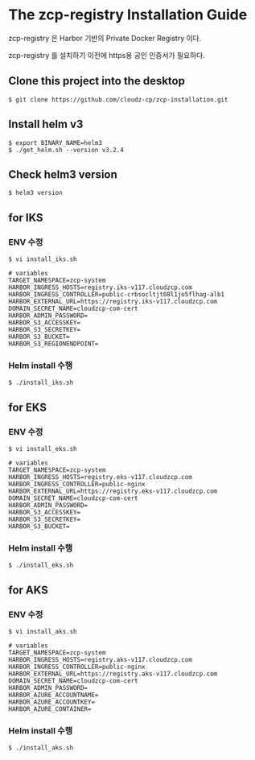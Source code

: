 # The zcp-registry Installation Guide

zcp-registry 은 Harbor 기반의 Private Docker Registry 이다.

zcp-registry 를 설치하기 이전에 https용 공인 인증서가 필요하다.

## Clone this project into the desktop
```
$ git clone https://github.com/cloudz-cp/zcp-installation.git
```

## Install helm v3
```
$ export BINARY_NAME=helm3
$ ./get_helm.sh --version v3.2.4
```
## Check helm3 version
```
$ helm3 version
```

## for IKS

### ENV 수정

```
$ vi install_iks.sh
```

```
# variables
TARGET_NAMESPACE=zcp-system
HARBOR_INGRESS_HOSTS=registry.iks-v117.cloudzcp.com
HARBOR_INGRESS_CONTROLLER=public-crbsocltjt08l1jo5flhag-alb1
HARBOR_EXTERNAL_URL=https://registry.iks-v117.cloudzcp.com
DOMAIN_SECRET_NAME=cloudzcp-com-cert
HARBOR_ADMIN_PASSWORD=
HARBOR_S3_ACCESSKEY=
HARBOR_S3_SECRETKEY=
HARBOR_S3_BUCKET=
HARBOR_S3_REGIONENDPOINT=

```

### Helm install 수행

```
$ ./install_iks.sh
```

## for EKS

### ENV 수정

```
$ vi install_eks.sh
```

```
# variables
TARGET_NAMESPACE=zcp-system
HARBOR_INGRESS_HOSTS=registry.eks-v117.cloudzcp.com
HARBOR_INGRESS_CONTROLLER=public-nginx
HARBOR_EXTERNAL_URL=https://registry.eks-v117.cloudzcp.com
DOMAIN_SECRET_NAME=cloudzcp-com-cert
HARBOR_ADMIN_PASSWORD=
HARBOR_S3_ACCESSKEY=
HARBOR_S3_SECRETKEY=
HARBOR_S3_BUCKET=

```

### Helm install 수행

```
$ ./install_eks.sh
```

## for AKS

### ENV 수정

```
$ vi install_aks.sh
```

```
# variables
TARGET_NAMESPACE=zcp-system
HARBOR_INGRESS_HOSTS=registry.aks-v117.cloudzcp.com
HARBOR_INGRESS_CONTROLLER=public-nginx
HARBOR_EXTERNAL_URL=https://registry.aks-v117.cloudzcp.com
DOMAIN_SECRET_NAME=cloudzcp-com-cert
HARBOR_ADMIN_PASSWORD=
HARBOR_AZURE_ACCOUNTNAME=
HARBOR_AZURE_ACCOUNTKEY=
HARBOR_AZURE_CONTAINER=

```

### Helm install 수행

```
$ ./install_aks.sh
```
